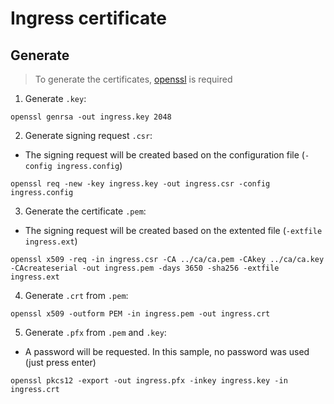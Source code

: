 # Ingress certificate

## Generate

> To generate the certificates, [openssl](https://www.openssl.org/) is required

1) Generate `.key`:

```shell
openssl genrsa -out ingress.key 2048
```

2) Generate signing request `.csr`:

- The signing request will be created based on the configuration file (`-config ingress.config`)

```shell
openssl req -new -key ingress.key -out ingress.csr -config ingress.config
```

3) Generate the certificate `.pem`:

- The signing request will be created based on the extented file (`-extfile ingress.ext`)

```shell
openssl x509 -req -in ingress.csr -CA ../ca/ca.pem -CAkey ../ca/ca.key -CAcreateserial -out ingress.pem -days 3650 -sha256 -extfile ingress.ext
```

4) Generate `.crt` from `.pem`:

```shell
openssl x509 -outform PEM -in ingress.pem -out ingress.crt
```

5) Generate `.pfx` from `.pem` and `.key`:

- A password will be requested. In this sample, no password was used (just press enter)

```shell
openssl pkcs12 -export -out ingress.pfx -inkey ingress.key -in ingress.crt
```
